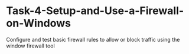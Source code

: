 # Task-4-Setup-and-Use-a-Firewall-on-Windows
Configure and test basic firewall rules to allow or block traffic using the window firewall tool 
